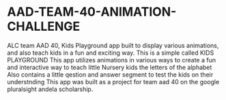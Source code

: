 # AAD-TEAM-40-ANIMATION-CHALLENGE
ALC team AAD 40, Kids Playground app built to display various animations, and also teach kids in a fun and exciting way.
This is a simple called KIDS PLAYGROUND
This app utilizes animations in various ways to create a fun and interactive way to teach little Nursery kids the letters of the alphabet
Also contains a little qestion and answer segment to test the kids on their understnding
This app was built as a project for team aad 40 on the google pluralsight andela scholarship.
